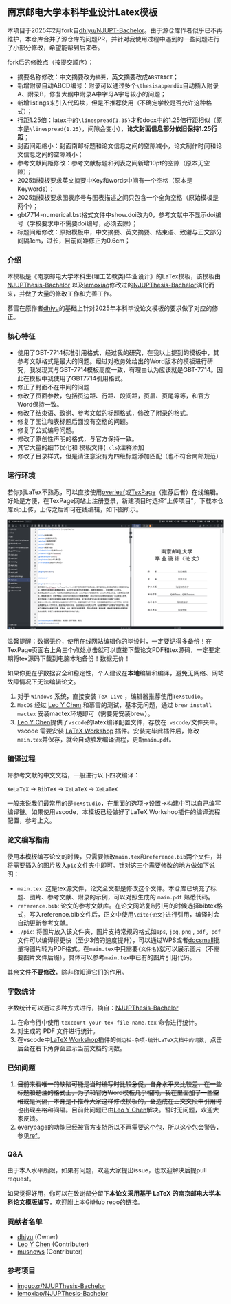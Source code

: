 ## 南京邮电大学本科毕业设计Latex模板

本项目于2025年2月fork自[dhiyu/NJUPT-Bachelor](https://github.com/dhiyu/NJUPT-Bachelor)。由于源仓库作者似乎已不再维护，本仓库合并了源仓库的问题PR，并针对我使用过程中遇到的一些问题进行了小部分修改，希望能帮到后来者。

fork后的修改点（按提交顺序）：

- 摘要名称修改：中文摘要改为`摘要`，英文摘要改成`ABSTRACT`；
- 新增附录自动ABCD编号：附录可以通过多个`\thesisappendix`自动插入附录A、附录B，修复大纲中附录A中字母A字号较小的问题；
- 新增listings来引入代码块，但是不推荐使用（不确定学校是否允许这种格式）；
- 行距1.25倍：latex中的`\linespread{1.35}`才和docx中的1.25倍行距相似（原本是`\linespread{1.25}`，间隙会变小），**论文封面信息部分依旧保持1.25行距**；
- 封面间距缩小：封面南邮标题和论文信息之间的空隙减小，论文制作时间和论文信息之间的空隙减小；
- 参考文献间距修改：参考文献标题和列表之间新增10pt的空隙（原本无空隙）；
- 2025新模板要求英文摘要中Key和words中间有一个空格（原本是Keywords）；
- 2025新模板要求图表序号与图表描述之间只包含一个全角空格（原始模板是两个）；
- gbt7714-numerical.bst格式文件中show.doi改为0，参考文献中不显示doi编号（学校要求中不需要doi编号，必须去除）；
- 标题间距修改：原始模板中，中文摘要、英文摘要、结束语、致谢与正文部分间隔1cm，过长，目前间距修正为0.6cm；

### 介绍

本模板是《南京邮电大学本科生(理工艺教类)毕业设计》的LaTex模板，该模板由[NJUPThesis-Bachelor](https://github.com/imguozr/NJUPThesis-Bachelor) 以及[lemoxiao](https://github.com/lemoxiao)修改过的[NJUPThesis-Bachelor](https://github.com/lemoxiao/NJUPThesis-Scholar)演化而来，并做了大量的修改工作和完善工作。

慕雪在原作者[dhiyu](https://github.com/dhiyu/NJUPT-Bachelor)的基础上针对2025年本科毕设论文模板的要求做了对应的修正。

### 核心特征

- 使用了GBT-7714标准引用格式，经过我的研究，在我以上提到的模板中，其参考文献格式是最大的问题。经过对教务处给出的Word版本的模板进行研究，我发现其与GBT-7714模板高度一致，有理由认为应该就是GBT-7714。因此在模板中我使用了GBT7714引用格式。
- 修正了封面不在中间的问题
- 修改了页面参数，包括页边距、行距、段间距，页眉、页尾等等，和官方Word保持一致。
- 修改了结束语、致谢、参考文献的标题格式，修改了附录的格式。
- 修复了图注和表标题后面没有空格的问题。
- 修复了公式编号问题。
- 修改了原创性声明的格式，与官方保持一致。
- 其它大量的细节优化和 模板文件(`.cls`)注释添加
- 修改了目录样式，但是请注意没有为四级标题添加匹配（也不符合南邮规范）

### 运行环境

若你对LaTex不熟悉，可以直接使用[overleaf](https://cn.overleaf.com/)或[TexPage](https://www.texpage.com/)（推荐后者）在线编辑。好处是方便，在TexPage网站上注册登录，新建项目时选择“上传项目”，下载本仓库zip上传，上传之后即可在线编辑，如下图所示。

![texpage截图](./pic/texpage截图.png)

温馨提醒：数据无价，使用在线网站编辑你的毕设时，一定要记得多备份！在TexPage页面右上角三个点处点击就可以直接下载论文PDF和tex源码，一定要定期将tex源码下载到电脑本地备份！数据无价！

如果你更在乎数据安全和稳定性，个人建议在**本地**编辑和编译，避免无网络、网站故障情况下无法编辑论文。

1. 对于 `Windows` 系统，直接安装 `TeX Live` ，编辑器推荐使用`TeXstudio`。
2. `MacOS` 经过 [Leo Y Chen](https://github.com/xsro) 和慕雪的测试，基本无问题，通过 `brew install mactex` 安装mactex环境即可（需要先安装brew）。
3. [Leo Y Chen](https://github.com/xsro)提供了`vscode`的latex编译配置文件，存放在`.vscode/`文件夹中。vscode 需要安装 [LaTeX Workshop](https://marketplace.visualstudio.com/items?itemName=James-Yu.latex-workshop) 插件。安装完毕此插件后，修改`main.tex`并保存，就会自动触发编译流程，更新`main.pdf`。

### 编译过程

带参考文献的中文文档，一般进行以下四次编译：

`XeLaTeX` -> `BibTeX` -> `XeLaTeX` -> `XeLaTeX`

一般来说我们最常用的是`TeXstudio`，在里面的选项->设置->构建中可以自己编写编译链。如果使用vscode，本模板已经做好了LaTeX Workshop插件的编译流程配置，参考上文。

### 论文编写指南

使用本模板编写论文的时候，只需要修改`main.tex`和`reference.bib`两个文件，并将需要插入的图片放入`pic`文件夹中即可。针对这三个需要修改的地方做如下说明：

- `main.tex`: 这是tex源文件，论文全文都是修改这个文件。本仓库已填充了标题、图片、参考文献、附录的示例，可以对照生成的 `main.pdf` 熟悉代码。
- `reference.bib`: 论文的参考文献库。在论文网站复制引用的时候选择bibtex格式，写入reference.bib文件后，正文中使用`\cite{论文}`进行引用，编译时会自动更新参考文献。
- `./pic`: 将图片放入该文件夹，图片支持常规的格式如`eps`, `jpg`, `png` , `pdf`。`pdf`文件可以编译得更快（至少3倍的速度提升），可以通过WPS或者[docsmall](https://docsmall.com/image-to-pdf)批量将图片转为PDF格式。在`main.tex`中只需要`{文件名}`就可以展示图片（不需要图片文件后缀），具体可以参考`main.tex`中已有的图片引用代码。

其余文件**不要修改**，除非你知道它们的作用。

### 字数统计

字数统计可以通过多种方式进行，摘自：[NJUPThesis-Bachelor](https://github.com/imguozr/NJUPThesis-Bachelor)

1. 在命令行中使用 `texcount your-tex-file-name.tex` 命令进行统计。
2. 对生成的 PDF 文件进行统计。
3. 在vscode中[LaTeX Workshop](https://marketplace.visualstudio.com/items?itemName=James-Yu.latex-workshop)插件的`侧边栏-杂项-统计LaTeX文档中的词数`，点击后会在右下角弹窗显示当前文档的词数。

### 已知问题

1. ~~目前来看唯一的缺陷可能是当时编写时比较急促，自身水平又比较差，在一些标题和题注的格式上，为了和官方Word模板几乎相同，我在里面加了一些空格或是间隔，本身是不推荐大家这样修改模板的，会造成在正文文段中引用时也出现空格和间隔~~。目前此问题已由[Leo Y Chen](https://github.com/xsro)解决。暂时无问题，欢迎大家反馈。
2. everypage的功能已经被官方支持所以不再需要这个包，所以这个包会警告，参见[ref](https://stackoverflow.com/questions/64921954/how-to-solve-latex-package-warning-for-everypage)。

### Q&A

由于本人水平所限，如果有问题，欢迎大家提出issue，也欢迎解决后提pull request。

如果觉得好用，你可以在致谢部分留下**本论文采用基于 LaTeX 的南京邮电大学本科论文模版编写**，欢迎附上本GitHub repo的链接。

### 贡献者名单

- [dhiyu](https://github.com/dhiyu) (Owner)
- [Leo Y Chen](https://github.com/xsro) (Contributer)
- [musnows](https://github.com/musnows/) (Contributer)

### 参考项目

- [imguozr/NJUPThesis-Bachelor](https://github.com/imguozr/NJUPThesis-Bachelor)
- [lemoxiao/NJUPThesis-Bachelor](https://github.com/lemoxiao/NJUPThesis-Scholar)
